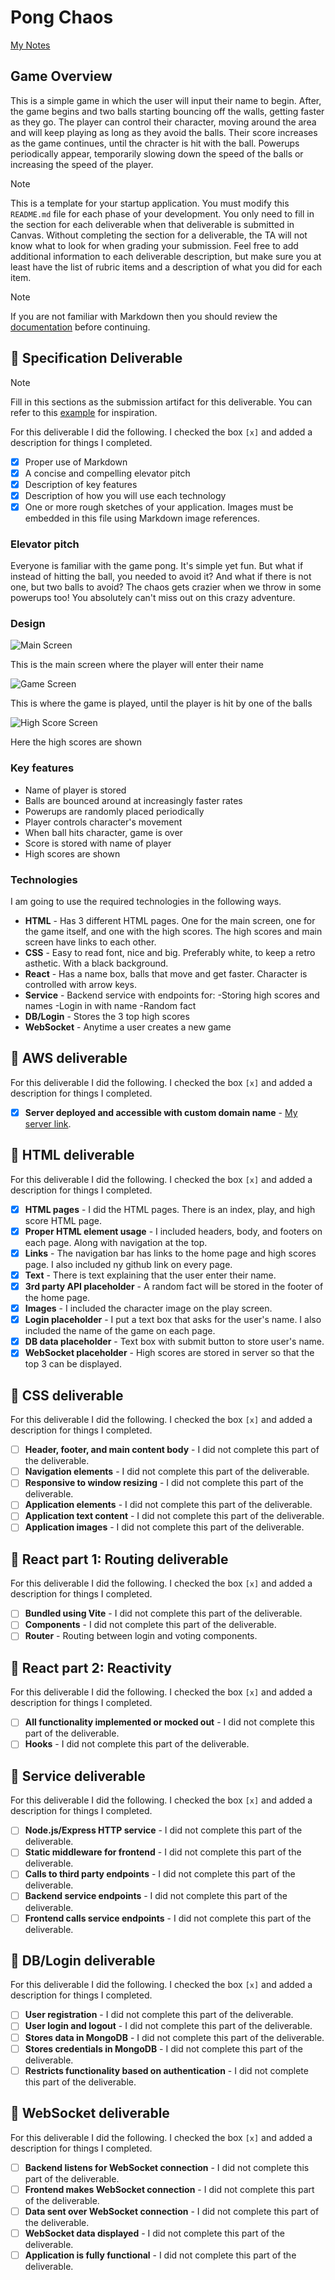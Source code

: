 # Pong Chaos

[My Notes](notes.md)

## Game Overview
This is a simple game in which the user will input their name to begin. After, the game begins and two balls starting bouncing off the walls, getting faster as they go. The player can control their character, moving around the area and will keep playing as long as they avoid the balls. Their score increases as the game continues, until the chracter is hit with the ball. Powerups periodically appear, temporarily slowing down the speed of the balls or increasing the speed of the player.



> [!NOTE]
>  This is a template for your startup application. You must modify this `README.md` file for each phase of your development. You only need to fill in the section for each deliverable when that deliverable is submitted in Canvas. Without completing the section for a deliverable, the TA will not know what to look for when grading your submission. Feel free to add additional information to each deliverable description, but make sure you at least have the list of rubric items and a description of what you did for each item.

> [!NOTE]
>  If you are not familiar with Markdown then you should review the [documentation](https://docs.github.com/en/get-started/writing-on-github/getting-started-with-writing-and-formatting-on-github/basic-writing-and-formatting-syntax) before continuing.

## 🚀 Specification Deliverable

> [!NOTE]
>  Fill in this sections as the submission artifact for this deliverable. You can refer to this [example](https://github.com/webprogramming260/startup-example/blob/main/README.md) for inspiration.

For this deliverable I did the following. I checked the box `[x]` and added a description for things I completed.

- [x] Proper use of Markdown
- [x] A concise and compelling elevator pitch
- [x] Description of key features
- [x] Description of how you will use each technology
- [x] One or more rough sketches of your application. Images must be embedded in this file using Markdown image references.

### Elevator pitch

Everyone is familiar with the game pong. It's simple yet fun. But what if instead of hitting the ball, you needed to avoid it? And what if there is not one, but two balls to avoid? The chaos gets crazier when we throw in some powerups too! You absolutely can't miss out on this crazy adventure.

### Design

![Main Screen](images/mainscreen.jpg)

This is the main screen where the player will enter their name


![Game Screen](images/gamescreen.jpg)

This is where the game is played, until the player is hit by one of the balls


![High Score Screen](images/highscorescreen.jpg)

Here the high scores are shown


### Key features

- Name of player is stored
- Balls are bounced around at increasingly faster rates
- Powerups are randomly placed periodically
- Player controls character's movement
- When ball hits character, game is over
- Score is stored with name of player
- High scores are shown

### Technologies

I am going to use the required technologies in the following ways.

- **HTML** - Has 3 different HTML pages. One for the main screen, one for the game itself, and one with the high scores. The high scores and main screen have links to each other.
- **CSS** - Easy to read font, nice and big. Preferably white, to keep a retro asthetic. With a black background. 
- **React** - Has a name box, balls that move and get faster. Character is controlled with arrow keys. 
- **Service** - Backend service with endpoints for:
-Storing high scores and names
-Login in with name
-Random fact
- **DB/Login** - Stores the 3 top high scores
- **WebSocket** - Anytime a user creates a new game

## 🚀 AWS deliverable

For this deliverable I did the following. I checked the box `[x]` and added a description for things I completed.

- [x] **Server deployed and accessible with custom domain name** - [My server link](https://pongchaos.com).

## 🚀 HTML deliverable

For this deliverable I did the following. I checked the box `[x]` and added a description for things I completed.

- [x] **HTML pages** - I did the HTML pages. There is an index, play, and high score HTML page. 
- [x] **Proper HTML element usage** - I included headers, body, and footers on each page. Along with navigation at the top.
- [x] **Links** - The navigation bar has links to the home page and high scores page. I also included ny github link on every page.
- [x] **Text** - There is text explaining that the user enter their name.
- [x] **3rd party API placeholder** - A random fact will be stored in the footer of the home page.
- [x] **Images** - I included the character image on the play screen.
- [x] **Login placeholder** - I put a text box that asks for the user's name. I also included the name of the game on each page.
- [x] **DB data placeholder** - Text box with submit button to store user's name.
- [x] **WebSocket placeholder** - High scores are stored in server so that the top 3 can be displayed.

## 🚀 CSS deliverable

For this deliverable I did the following. I checked the box `[x]` and added a description for things I completed.

- [ ] **Header, footer, and main content body** - I did not complete this part of the deliverable.
- [ ] **Navigation elements** - I did not complete this part of the deliverable.
- [ ] **Responsive to window resizing** - I did not complete this part of the deliverable.
- [ ] **Application elements** - I did not complete this part of the deliverable.
- [ ] **Application text content** - I did not complete this part of the deliverable.
- [ ] **Application images** - I did not complete this part of the deliverable.

## 🚀 React part 1: Routing deliverable

For this deliverable I did the following. I checked the box `[x]` and added a description for things I completed.

- [ ] **Bundled using Vite** - I did not complete this part of the deliverable.
- [ ] **Components** - I did not complete this part of the deliverable.
- [ ] **Router** - Routing between login and voting components.

## 🚀 React part 2: Reactivity

For this deliverable I did the following. I checked the box `[x]` and added a description for things I completed.

- [ ] **All functionality implemented or mocked out** - I did not complete this part of the deliverable.
- [ ] **Hooks** - I did not complete this part of the deliverable.

## 🚀 Service deliverable

For this deliverable I did the following. I checked the box `[x]` and added a description for things I completed.

- [ ] **Node.js/Express HTTP service** - I did not complete this part of the deliverable.
- [ ] **Static middleware for frontend** - I did not complete this part of the deliverable.
- [ ] **Calls to third party endpoints** - I did not complete this part of the deliverable.
- [ ] **Backend service endpoints** - I did not complete this part of the deliverable.
- [ ] **Frontend calls service endpoints** - I did not complete this part of the deliverable.

## 🚀 DB/Login deliverable

For this deliverable I did the following. I checked the box `[x]` and added a description for things I completed.

- [ ] **User registration** - I did not complete this part of the deliverable.
- [ ] **User login and logout** - I did not complete this part of the deliverable.
- [ ] **Stores data in MongoDB** - I did not complete this part of the deliverable.
- [ ] **Stores credentials in MongoDB** - I did not complete this part of the deliverable.
- [ ] **Restricts functionality based on authentication** - I did not complete this part of the deliverable.

## 🚀 WebSocket deliverable

For this deliverable I did the following. I checked the box `[x]` and added a description for things I completed.

- [ ] **Backend listens for WebSocket connection** - I did not complete this part of the deliverable.
- [ ] **Frontend makes WebSocket connection** - I did not complete this part of the deliverable.
- [ ] **Data sent over WebSocket connection** - I did not complete this part of the deliverable.
- [ ] **WebSocket data displayed** - I did not complete this part of the deliverable.
- [ ] **Application is fully functional** - I did not complete this part of the deliverable.
